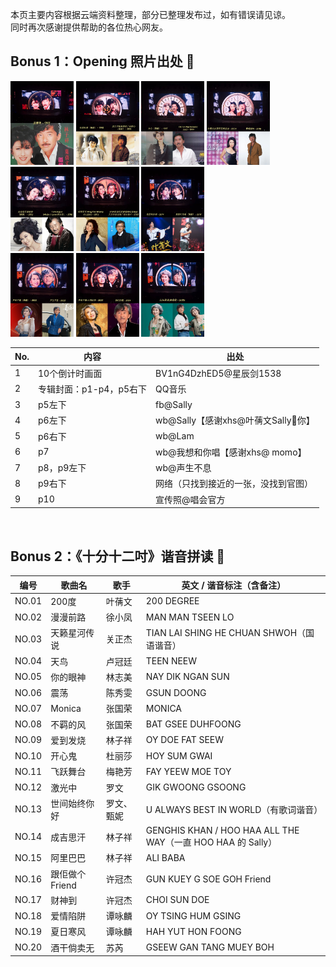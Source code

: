 本页主要内容根据云端资料整理，部分已整理发布过，如有错误请见谅。<br/>
同时再次感谢提供帮助的各位热心网友。

## Bonus 1：Opening 照片出处 💑

<img src="/img/10s.jpg" alt="10s" style="width:20%;"> <img src="/img/9s.jpg" alt="9s" style="width:20%;"> <img src="/img/8s.jpg" alt="8s" style="width:20%;"> <img src="../img/7s.jpg" alt="7s" style="width:20%;"><br/>
<img src="/img/6s.jpg" alt="6s" style="width:20%;"> <img src="/img/5s.jpg" alt="5s" style="width:20%;"> <img src="/img/4s.jpg" alt="4s" style="width:20%;"><br/>
<img src="/img/3s.jpg" alt="3s" style="width:20%;"> <img src="/img/2s.jpg" alt="2s" style="width:20%;"> <img src="/img/1s.jpg" alt="1s" style="width:20%;"><br/>

| No. | 内容              | 出处                          | 
|-----|-----------------|-----------------------------|
| 1   | 10个倒计时画面        | BV1nG4DzhED5@星辰剑1538        | 
| 2   | 专辑封面：p1-p4，p5右下 | QQ音乐                        | 
| 3   | p5左下            | fb@Sally                    | 
| 4   | p6左下            | wb@Sally【感谢xhs@叶蒨文Sally💖你】 | 
| 5   | p6右下            | wb@Lam                      | 
| 6   | p7              | wb@我想和你唱【感谢xhs@ momo】       | 
| 7   | p8，p9左下         | wb@声生不息                     | 
| 8   | p9右下            | 网络（只找到接近的一张，没找到官图）          |
| 9   | p10             | 宣传照@唱会官方                    |

<br/>

## Bonus 2：《十分十二吋》谐音拼读 📖

| 编号    | 歌曲名        | 歌手    | 英文 / 谐音标注（含备注）                                         |
|-------|------------|-------|--------------------------------------------------------|
| NO.01 | 200度       | 叶蒨文   | 200 DEGREE                                             |
| NO.02 | 漫漫前路       | 徐小凤   | MAN MAN TSEEN LO                                       |
| NO.03 | 天籁星河传说     | 关正杰   | TIAN LAI SHING HE CHUAN SHWOH（国语谐音）                    |
| NO.04 | 天鸟         | 卢冠廷   | TEEN NEEW                                              |
| NO.05 | 你的眼神       | 林志美   | NAY DIK NGAN SUN                                       |
| NO.06 | 震荡         | 陈秀雯   | GSUN DOONG                                             |
| NO.07 | Monica     | 张国荣   | MONICA                                                 |
| NO.08 | 不羁的风       | 张国荣   | BAT GSEE DUHFOONG                                      |
| NO.09 | 爱到发烧       | 林子祥   | OY DOE FAT SEEW                                        |
| NO.10 | 开心鬼        | 杜丽莎   | HOY SUM GWAI                                           |
| NO.11 | 飞跃舞台       | 梅艳芳   | FAY YEEW MOE TOY                                       |
| NO.12 | 激光中        | 罗文    | GIK GWOONG GSOONG                                      |
| NO.13 | 世间始终你好     | 罗文、甄妮 | U ALWAYS BEST IN WORLD（有歌词谐音）                          |
| NO.14 | 成吉思汗       | 林子祥   | GENGHIS KHAN / HOO HAA ALL THE WAY（一直 HOO HAA 的 Sally） |
| NO.15 | 阿里巴巴       | 林子祥   | ALI BABA                                               |
| NO.16 | 跟佢做个Friend | 许冠杰   | GUN KUEY G SOE GOH Friend                              |
| NO.17 | 财神到        | 许冠杰   | CHOI SUN DOE                                           |
| NO.18 | 爱情陷阱       | 谭咏麟   | OY TSING HUM GSING                                     |
| NO.19 | 夏日寒风       | 谭咏麟   | HAH YUT HON FOONG                                      |
| NO.20 | 酒干倘卖无      | 苏芮    | GSEEW GAN TANG MUEY BOH                                |